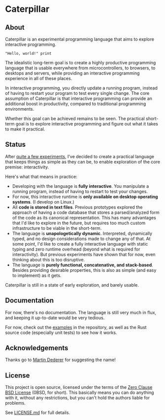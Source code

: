 # Caterpillar

## About

Caterpillar is an experimental programming language that aims to explore
interactive programming.

```
"Hello, world!" print
```

The idealistic long-term goal is to create a highly productive programming
language that is usable everywhere from microcontrollers, to browsers, to
desktops and servers, while providing an interactive programming experience in
all of these places.

In interactive programming, you directly update a running program, instead of
having to restart your program to test every single change. The core assumption
of Caterpillar is that interactive programming can provide an additional boost
in productivity, compared to traditional programming environments.

Whether this goal can be achieved remains to be seen. The practical short-term
goal is to explore interactive programming and figure out what it takes to make
it practical.

## Status

After [quite a few experiments](archive/), I've decided to create a practical
language that keeps things as simple as they can be, to enable exploration of
the core premise: interactivity.

Here's what that means in practice:

- Developing with the language is **fully interactive**. You manipulate a
  running program, instead of having to restart to test your changes.
- For now, this interactive runtime is **only available on desktop operating
  systems**. (I develop on Linux.)
- All **code is stored in text files**. Previous prototypes explored the
  approach of having a code database that stores a parsed/analyzed form of the
  code as its canonical representation. This has many advantages that I'd like
  to explore in the future, but requires too much custom infrastructure to be
  viable in the short-term.
- The language is **unapologetically dynamic**. Interpreted, dynamically typed,
  and no design considerations made to change any of that. At some point, I'd
  like to create a fully interactive language with static typing and zero
  runtime overhead (beyond what is required for interactivity). But previous
  experiments have shown that for now, even thinking about this is too
  disruptive.
- The language is **purely functional, concatenative, and stack-based**. Besides
  providing desirable properties, this is also as simple (and easy to implement)
  as it gets.

Caterpillar is still in a state of early exploration, and barely usable.

## Documentation

For now, there's no documentation. The language is still very much in flux, and
keeping it up-to-date would be very tedious.

For now, check out the [examples](examples/) in the repository, as well as the
Rust source code (especially unit tests) to see how it works.

## Acknowledgements

Thanks go to [Martin Dederer](https://github.com/martindederer) for suggesting
the name!

## License

This project is open source, licensed under the terms of the
[Zero Clause BSD License] (0BSD, for short). This basically means you can do
anything with it, without any restrictions, but you can't hold the authors
liable for problems.

See [LICENSE.md] for full details.

[Zero Clause BSD License]: https://opensource.org/licenses/0BSD
[LICENSE.md]: LICENSE.md

